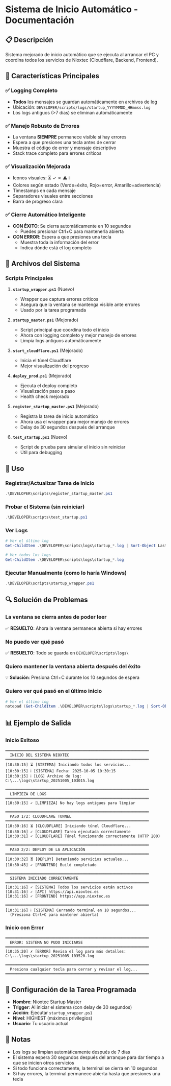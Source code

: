 # Sistema de Inicio Automático - Documentación

## 📋 Descripción

Sistema mejorado de inicio automático que se ejecuta al arrancar el PC y coordina todos los servicios de Nioxtec (Cloudflare, Backend, Frontend).

## 🎯 Características Principales

### ✅ Logging Completo
- **Todos** los mensajes se guardan automáticamente en archivos de log
- Ubicación: `DEVELOPER/scripts/logs/startup_YYYYMMDD_HHmmss.log`
- Los logs antiguos (>7 días) se eliminan automáticamente

### ✅ Manejo Robusto de Errores
- La ventana **SIEMPRE** permanece visible si hay errores
- Espera a que presiones una tecla antes de cerrar
- Muestra el código de error y mensaje descriptivo
- Stack trace completo para errores críticos

### ✅ Visualización Mejorada
- Iconos visuales: ⏳ ✓ ✗ ⚠ ℹ
- Colores según estado (Verde=éxito, Rojo=error, Amarillo=advertencia)
- Timestamps en cada mensaje
- Separadores visuales entre secciones
- Barra de progreso clara

### ✅ Cierre Automático Inteligente
- **CON ÉXITO**: Se cierra automáticamente en 10 segundos
  - Puedes presionar Ctrl+C para mantenerla abierta
- **CON ERROR**: Espera a que presiones una tecla
  - Muestra toda la información del error
  - Indica dónde está el log completo

## 📁 Archivos del Sistema

### Scripts Principales

1. **`startup_wrapper.ps1`** (Nuevo)
   - Wrapper que captura errores críticos
   - Asegura que la ventana se mantenga visible ante errores
   - Usado por la tarea programada

2. **`startup_master.ps1`** (Mejorado)
   - Script principal que coordina todo el inicio
   - Ahora con logging completo y mejor manejo de errores
   - Limpia logs antiguos automáticamente

3. **`start_cloudflare.ps1`** (Mejorado)
   - Inicia el túnel Cloudflare
   - Mejor visualización del progreso

4. **`deploy_prod.ps1`** (Mejorado)
   - Ejecuta el deploy completo
   - Visualización paso a paso
   - Health check mejorado

5. **`register_startup_master.ps1`** (Mejorado)
   - Registra la tarea de inicio automático
   - Ahora usa el wrapper para mejor manejo de errores
   - Delay de 30 segundos después del arranque

6. **`test_startup.ps1`** (Nuevo)
   - Script de prueba para simular el inicio sin reiniciar
   - Útil para debugging

## 🚀 Uso

### Registrar/Actualizar Tarea de Inicio
```powershell
.\DEVELOPER\scripts\register_startup_master.ps1
```

### Probar el Sistema (sin reiniciar)
```powershell
.\DEVELOPER\scripts\test_startup.ps1
```

### Ver Logs
```powershell
# Ver el último log
Get-ChildItem .\DEVELOPER\scripts\logs\startup_*.log | Sort-Object LastWriteTime -Descending | Select-Object -First 1 | Get-Content

# Ver todos los logs
Get-ChildItem .\DEVELOPER\scripts\logs\startup_*.log
```

### Ejecutar Manualmente (como lo haría Windows)
```powershell
.\DEVELOPER\scripts\startup_wrapper.ps1
```

## 🔍 Solución de Problemas

### La ventana se cierra antes de poder leer
✅ **RESUELTO**: Ahora la ventana permanece abierta si hay errores

### No puedo ver qué pasó
✅ **RESUELTO**: Todo se guarda en `DEVELOPER\scripts\logs\`

### Quiero mantener la ventana abierta después del éxito
💡 **Solución**: Presiona Ctrl+C durante los 10 segundos de espera

### Quiero ver qué pasó en el último inicio
```powershell
# Ver el último log
notepad (Get-ChildItem .\DEVELOPER\scripts\logs\startup_*.log | Sort-Object LastWriteTime -Descending | Select-Object -First 1).FullName
```

## 📊 Ejemplo de Salida

### Inicio Exitoso
```
═══════════════════════════════════════════════════════════════
  INICIO DEL SISTEMA NIOXTEC
═══════════════════════════════════════════════════════════════
[10:30:15] ⏳ [SISTEMA] Iniciando todos los servicios...
[10:30:15] ℹ [SISTEMA] Fecha: 2025-10-05 10:30:15
[10:30:15] ℹ [LOG] Archivo de log: C:\...\logs\startup_20251005_103015.log

═══════════════════════════════════════════════════════════════
  LIMPIEZA DE LOGS
═══════════════════════════════════════════════════════════════
[10:30:15] ✓ [LIMPIEZA] No hay logs antiguos para limpiar

═══════════════════════════════════════════════════════════════
  PASO 1/2: CLOUDFLARE TUNNEL
═══════════════════════════════════════════════════════════════
[10:30:16] ⏳ [CLOUDFLARE] Iniciando túnel Cloudflare...
[10:30:16] ✓ [CLOUDFLARE] Tarea ejecutada correctamente
[10:30:31] ✓ [CLOUDFLARE] Túnel funcionando correctamente (HTTP 200)

═══════════════════════════════════════════════════════════════
  PASO 2/2: DEPLOY DE LA APLICACIÓN
═══════════════════════════════════════════════════════════════
[10:30:32] ⏳ [DEPLOY] Deteniendo servicios actuales...
[10:30:45] ✓ [FRONTEND] Build completado

═══════════════════════════════════════════════════════════════
  SISTEMA INICIADO CORRECTAMENTE
═══════════════════════════════════════════════════════════════
[10:31:16] ✓ [SISTEMA] Todos los servicios están activos
[10:31:16] ✓ [API] https://api.nioxtec.es
[10:31:16] ✓ [FRONTEND] https://app.nioxtec.es

═══════════════════════════════════════════════════════════════
[10:31:16] ℹ [SISTEMA] Cerrando terminal en 10 segundos...
  (Presiona Ctrl+C para mantener abierta)
```

### Inicio con Error
```
═══════════════════════════════════════════════════════════════
  ERROR: SISTEMA NO PUDO INICIARSE
═══════════════════════════════════════════════════════════════
[10:35:20] ✗ [ERROR] Revisa el log para más detalles: C:\...\logs\startup_20251005_103520.log

═══════════════════════════════════════════════════════════════
  Presiona cualquier tecla para cerrar y revisar el log...
═══════════════════════════════════════════════════════════════
```

## 🔧 Configuración de la Tarea Programada

- **Nombre**: Nioxtec Startup Master
- **Trigger**: Al iniciar el sistema (con delay de 30 segundos)
- **Acción**: Ejecutar `startup_wrapper.ps1`
- **Nivel**: HIGHEST (máximos privilegios)
- **Usuario**: Tu usuario actual

## 📝 Notas

- Los logs se limpian automáticamente después de 7 días
- El sistema espera 30 segundos después del arranque para dar tiempo a que se inicien otros servicios
- Si todo funciona correctamente, la terminal se cierra en 10 segundos
- Si hay errores, la terminal permanece abierta hasta que presiones una tecla
